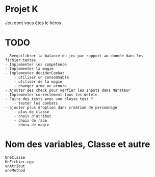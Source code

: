 # Projet K
 Jeu dont vous êtes le héros

# TODO
    - Reequilibrer la balance du jeu par rapport au donnée dans les fichier textes
    - Implementer les compétence
    - Implementer la magie
    - Implementer deciderCombat
        - utiliser un consommable
        - utiliser de la magie
        - changer arme ou armure
    - Ajouter des check pour verfier les Inputs dans Narateur
    - Implementer correctement tous les delete
    - Faire des tests avec une classe test ?
        - tester les combats
    - ajouter plus d'option dans creation de personnage
        - plus de classe
        - choix d'atribut
        - choix de race
        - choix de magie

# Nom des variables, Classe et autre
    UneClasse
    UnFichier.cpp
    unAtribut
    uneMethod